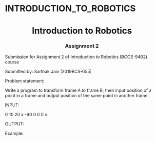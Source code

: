 # INTRODUCTION_TO_ROBOTICS
<h1 align="center">Introduction to Robotics</h1>

<h3 align="center">Assignment 2</h3>

Submission for Assignment 2 of Introduction to Robotics (BCCS-9402) course

Submitted by: Sarthak Jain (2019BCS-055)

Problem statement:

Write a program to transform frame A to frame B, then input position of a point in a frame and output position of the same point in another frame.

INPUT:

0
10
20
x
-60
0
0
0
n

OUTPUT:


Example:
<img src="">
